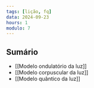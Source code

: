 ```yaml
---
tags: [lição, fq]
data: 2024-09-23
hours: 1
modulo: 7
---
```


## Sumário
- [[Modelo ondulatório da luz]]
- [[Modelo corpuscular da luz]]
- [[Modelo quântico da luz]]

